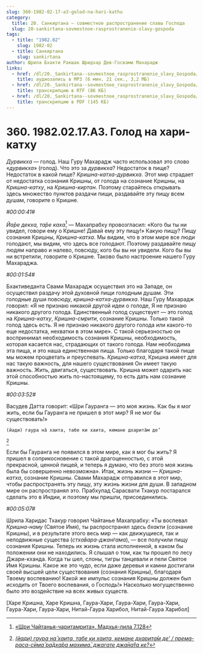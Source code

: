 ```yaml
---
slug: 360-1982-02-17-a3-golod-na-hari-kathu
category:
  title: 20. Санкиртана — совместное распространение славы Господа
  slug: 20-sankirtana-sovmestnoe-rasprostranenie-slavy-gospoda
tags:
  - title: "1982.02"
    slug: 1982-02
  - title: Санкиртана
    slug: sankirtana
author: Шрила Бхакти Ракшак Шридхар Дев-Госвами Махарадж
links:
  - href: /dl/20._Sankirtana--sovmestnoe_rasprostranenie_slavy_Gospoda/360_1982.02.17.A3_SridharMj_Golod_na_hari-kathu.mp3
    title: аудиозапись в MP3 (6 мин. 21 сек., 3,2 МБ)
  - href: /dl/20._Sankirtana--sovmestnoe_rasprostranenie_slavy_Gospoda/360_1982.02.17.A3_SridharMj_Golod_na_hari-kathu.rtf
    title: транскрипцию в RTF (86 КБ)
  - href: /dl/20._Sankirtana--sovmestnoe_rasprostranenie_slavy_Gospoda/360_1982.02.17.A3_SridharMj_Golod_na_hari-kathu.pdf
    title: транскрипцию в PDF (145 КБ)
---
```


# 360. 1982.02.17.A3. Голод на хари-катху

*Дурвикха* — голод. Наш Гуру Махарадж часто использовал это слово «*дурвикха*» (голод). Что это за *дурвикха*? Недостаток в пище? Недостаток в какой пище? *Кришна-катха-дурвикха*. Этот мир страдает от недостатка сознания Кришны, от голода на сознание Кришны, на *Кришна-катху*, на *Кришна-киртан*. Поэтому старайтесь открывать здесь множество пунктов раздачи пищи, раздавайте эту пищу всем душам, говорите о Кришне.

*#00:00:41#*

*Йа̄ре декха, та̄ре каха*[^_ftn1] — Махапрабху провозгласил: «Кого бы ты ни увидел, говори ему о Кришне! Давай ему эту пищу!» Какую пищу? Пищу сознания Кришны, *Кришна-катха*. Мы видим, что в этом мире все люди голодают, мы видим, что здесь все голодают. Поэтому раздавайте пищу людям направо и налево, повсюду, кого бы вы ни увидели. Кого бы вы ни встретили, говорите о Кришне. Таково было настроение нашего Гуру Махараджа.

*#00:01:54#*

Бхактиведанта Свами Махарадж осуществил это на Западе, он осуществил раздачу этой духовной пищи голодным душам. Эти голодные души повсюду, *кришна-катха-дурвикха*. Наш Гуру Махарадж говорил: «Я не признаю никакой другой идеи о голоде, Я не признаю никакого другого голода. Единственный голод существует — это голод на *Кришна-катху*, *Кришна-смрити*, сознание Кришны. Только такой голод здесь есть. Я не признаю никакого другого голода или какого-то еще недостатка, нехватки в этом мире». С такой серьезностью он воспринимал необходимость сознания Кришны, необходимость, которая касается нас, страдающих от такого голода. Нам необходима эта пища, и это наша единственная пища. Только благодаря такой пище мы можем процветать и преуспевать. *Кришна-катха*, Кришна имеет для нас такую важность, для нашего существования Он имеет такую важность. Жить, двигаться, существовать. Кришна может одарить нас этой способностью жить по-настоящему, то есть дать нам сознание Кришны.

*#00:03:52#*

Васудев Датта говорит: «Шри Гауранга — это моя жизнь. Как бы я мог жить, если бы Гауранга не пришел в этот мир? Я не мог бы существовать!»

    (йади) гаура на̄ хаита, табе ки хаита, кемане дхарита̄м де’
[^_ftn2]

Если бы Гауранга не появился в этом мире, как я мог бы жить? Я пришел в соприкосновение с такой драгоценностью, с этой прекрасной, ценной пищей, и теперь я думаю, что без этого моя жизнь была бы совершенно невозможна». Итак, жизнь жизни — *Кришна-катха*, сознание Кришны. Свами Махарадж отправился в этот мир, чтобы распространять эту пищу, эту жизнь жизни для души. В западном мире он распространял это. Прабхупад Сарасвати Тхакур постарался сделать это в Индии, и поэтому мы пришли, присоединились.

*#00:05:07#*

Шрила Харидас Тхакур говорил Чайтанье Махапрабху: «Ты воспевал *Кришна-наму* (Святое Имя), ты распространял здесь *бхакти* (сознание Кришны), и в результате этого весь мир — как движущиеся, так и неподвижные существа (*стха̄вара-джан̇гама*), — все получили пищу сознания Кришны. Теперь их жизнь стала исполненной, в каком бы положении они не находились. Я слышал о том, как ты прошел по лесу Джари-кханда. Когда ты шел, слоны, тигры танцевали и пели Святое Имя Кришны. Какое же это чудо, если даже деревья и камни достигали своей высшей цели существования (сознания Кришны), благодаря Твоему воспеванию! Какой же импульс сознания Кришны должен был исходить от Твоего воспевания, о Господь!» Насколько могущественно было это воздействие на всех живых существ.

[Харе Кришна, Харе Кришна, Гаура-Хари, Гаура-Хари, Гаура-Хари, Гаура-Хари, Гаура-Хари, Нитай-Гаура Харибол, Нитай-Гаура Харибол]



[^_ftn1]: [«Шри Чайтанья-чаритамрита», Мадхья-лила 7.128](../notes/shri-chajtanya-charitamrita-madhya-lila/shri-chajtanya-charitamrita-madhya-lila-7-128.md)

[^_ftn2]: [*(йади) гаура на̄ хаита, табе ки хаита, кемане дхарита̄м де’ / према-раса-сӣма̄ ра̄дха̄ра махима̄, джагате джа̄на̄та ке?*](../notes/shloka/jadi-gaura-na-haita-tabe.md)
